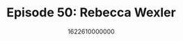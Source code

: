 ---
templateKey: podcast-episode
public: true
url: podcast/episode-50-rebecca-wexler
title: " Episode 50: Rebecca Wexler "
description:  How does technology affect our democracy and government? Host Derek E. Silva joins Rebecca Wexler, Professor of Law at UC Berkeley, School of Law. They take a deep dive into the criminal justice system, the power imbalance caused by predictive technologies, and human rights in the digital age. 
date: 1622610000000
featuredimage: /img/podcast/P8PGuestCard_RebeccaWexler.jpg
socialimage: https://www.orchid.com/img/podcast/P8PEpisode_RebeccaWexler.png
platformurls:
 - https://podcasts.apple.com/us/podcast/how-technology-affects-criminal-justice-human-rights/id1516705670?i=1000523934626
 - https://open.spotify.com/episode/5LYJRzaqyiugHpgglpZQdt
 - https://podcasts.google.com/feed/aHR0cHM6Ly9mb2xsb3d0aGV3aGl0ZXJhYmJpdC5saWJzeW4uY29tL3Jzcw/episode/MTg0MzA3MDAtYWMzMy00ZjMyLWJiOTctMDI2Mzc2ODQ2OWE3
 - https://www.stitcher.com/show/follow-the-white-rabbit/episode/how-technology-affects-criminal-justice-and-human-rights-with-rebecca-wexler-84417242
 - https://castbox.fm/episode/How-Technology-Affects-Criminal-Justice-and-Human-Rights-with-Rebecca-Wexler-id2954358-id388180243
 - 
 - https://tunein.com/podcasts/Technology-Podcasts/Follow-the-White-Rabbit-p1330281/?topicId=163496263
---